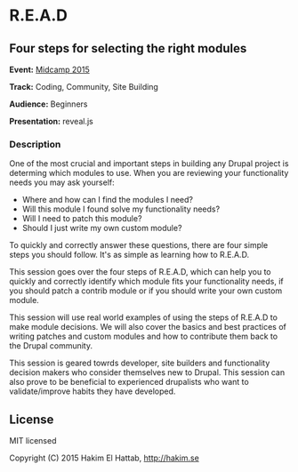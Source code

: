 # R.E.A.D
## Four steps for selecting the right modules

**Event:** [Midcamp 2015](2015.midcamp.org/node/34)

**Track:** Coding, Community, Site Building

**Audience:** Beginners

**Presentation:** reveal.js

### Description

One of the most crucial and important steps in building any Drupal project is determing which modules to use.  When you are reviewing your functionality needs you may ask yourself:

- Where and how can I find the modules I need?
- Will this module I found solve my functionality needs?
- Will I need to patch this module?
- Should I just write my own custom module?

To quickly and correctly answer these questions, there are four simple steps you should follow. It's as simple as learning how to R.E.A.D.

This session goes over the four steps of R.E.A.D, which can help you to quickly and correctly identify which module fits your functionality needs, if you should patch a contrib module or if you should write your own custom module.

This session will use real world examples of using the steps of R.E.A.D to make module decisions. We will also cover the basics and best practices of writing patches and custom modules and how to contribute them back to the Drupal community.

This session is geared towrds developer, site builders and functionality decision makers who consider themselves new to Drupal. This session can also prove to be beneficial to experienced drupalists who want to validate/improve habits they have developed.



## License

MIT licensed

Copyright (C) 2015 Hakim El Hattab, http://hakim.se
